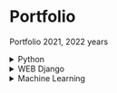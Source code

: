 # Portfolio
Portfolio 2021, 2022 years

<details>
<summary>Python</summary>
<!--
# Python
-->

<details>
<summary>Игра 15</summary>
<!--
## Игра 15
-->
Простая игра в 15. 
Минимальный графический интерфейс позволяет
сохранить/загрузить позицию из файла, сгенерировать случайную
позицию, выбрать цвет и шрифт кнопок. Управление кликом мыши.
![Игра 15](Python/game_15/interface_15.png)
</details>

<details>
<summary>Скринсейвер</summary>
<!--
## Скринсейвер
-->
Второе задание второй недели курса Погружение в Python МФТИ на Coursera.
Описание управления - F1.
![Скринсейвер](Python/screensaver/control.png)
Демо gif.
![Скринсейвер](Python/screensaver/example.gif)
</details>

</details>

<!-- 
# Python и C

## C из Python

## Python из C
-->

<details>
<summary>WEB Django</summary>
<!--
# WEB Django
-->

</details>

<details>
<summary>Machine Learning</summary>
<!--
# ML
-->
<details>
<summary>Диаграммы по DataSet FIFA</summary>
<!--
## Диаграммы по DataSet FIFA
-->
Первое задание второй недели курса Python для анализа данных МФТИ на Coursera.
coursera_ds.yml - настроечный файл среды в Anaconda.
![Диаграммы по DataSet FIFA](Machine_Learning/Diagrams_DataSet_FIFA/The_total_value_of_club_players.png)
</details>

<details>
<summary>Курсовой по нейронным сетям</summary>
<!--
## Курсовой по нейронным сетям
-->
Курсовой проект курса Python для анализа данных МФТИ на Coursera.
</details>

<details>
<summary>Обработка dataset с Caggle</summary>
<!--
## Обработка dataset с Caggle
-->

</details>

</details>